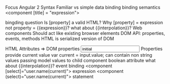 Focus Angular 2
Syntax
Familiar vs simple
data binding
binding semantics
<component title = "Literral">
<component [title] = "expression">

bingding question 
Is [property] a valid HTML?
Why [property] = expression
not property = {{expression}}?
what about {{interpolation}}?
Web components
Should act like existing browser elements
DOM API: properties, events, methods
HTML is serialized version of DOM

HTML Attributes => DOM properties
<input value = 'initial'>
Properties
provide current value
var current = input.value;
can contain non string values
passing model values to child component 
boolean attribute
what about {{interpolation}}?
event binding
<component [select]="user.name(current)"> expression
<component (select)="user.name(current)"> statement